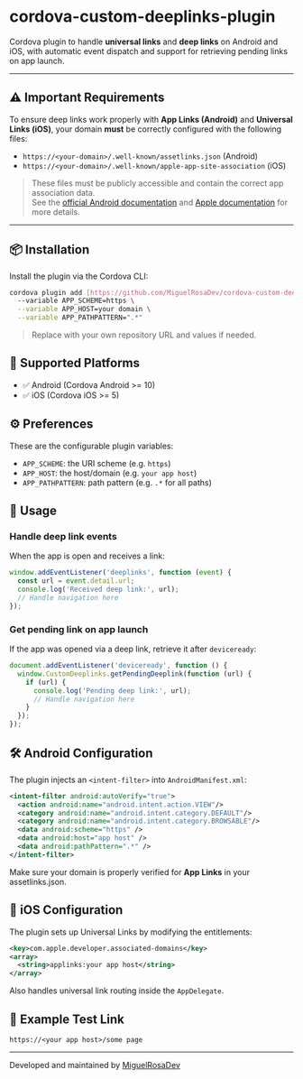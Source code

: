 
# cordova-custom-deeplinks-plugin

Cordova plugin to handle **universal links** and **deep links** on Android and iOS, with automatic event dispatch and support for retrieving pending links on app launch.

---

## ⚠️ Important Requirements

To ensure deep links work properly with **App Links (Android)** and **Universal Links (iOS)**, your domain **must** be correctly configured with the following files:

- `https://<your-domain>/.well-known/assetlinks.json` (Android)
- `https://<your-domain>/.well-known/apple-app-site-association` (iOS)

> These files must be publicly accessible and contain the correct app association data.  
> See the [official Android documentation](https://developer.android.com/training/app-links/deep-linking) and [Apple documentation](https://developer.apple.com/documentation/xcode/supporting-associated-domains) for more details.

---

## 📦 Installation

Install the plugin via the Cordova CLI:

```bash
cordova plugin add [https://github.com/MiguelRosaDev/cordova-custom-deeplinks-plugin.git](https://github.com/MiguelRosaDev/cordova-deeplinks-plugin) \
  --variable APP_SCHEME=https \
  --variable APP_HOST=your domain \
  --variable APP_PATHPATTERN=".*"
```

> Replace with your own repository URL and values if needed.

## 📱 Supported Platforms

- ✅ Android (Cordova Android >= 10)
- ✅ iOS (Cordova iOS >= 5)

## ⚙️ Preferences

These are the configurable plugin variables:

- `APP_SCHEME`: the URI scheme (e.g. `https`)
- `APP_HOST`: the host/domain (e.g. `your app host`)
- `APP_PATHPATTERN`: path pattern (e.g. `.*` for all paths)

## 🚀 Usage

### Handle deep link events

When the app is open and receives a link:

```js
window.addEventListener('deeplinks', function (event) {
  const url = event.detail.url;
  console.log('Received deep link:', url);
  // Handle navigation here
});
```

### Get pending link on app launch

If the app was opened via a deep link, retrieve it after `deviceready`:

```js
document.addEventListener('deviceready', function () {
  window.CustomDeeplinks.getPendingDeeplink(function (url) {
    if (url) {
      console.log('Pending deep link:', url);
      // Handle navigation here
    }
  });
});
```

## 🛠 Android Configuration

The plugin injects an `<intent-filter>` into `AndroidManifest.xml`:

```xml
<intent-filter android:autoVerify="true">
  <action android:name="android.intent.action.VIEW"/>
  <category android:name="android.intent.category.DEFAULT"/>
  <category android:name="android.intent.category.BROWSABLE"/>
  <data android:scheme="https" />
  <data android:host="app host" />
  <data android:pathPattern=".*" />
</intent-filter>
```

Make sure your domain is properly verified for **App Links** in your assetlinks.json.

## 🍏 iOS Configuration

The plugin sets up Universal Links by modifying the entitlements:

```xml
<key>com.apple.developer.associated-domains</key>
<array>
  <string>applinks:your app host</string>
</array>
```

Also handles universal link routing inside the `AppDelegate`.

## 🧪 Example Test Link

```
https://<your app host>/some page
```

---

Developed and maintained by [MiguelRosaDev](https://github.com/MiguelRosaDev)
